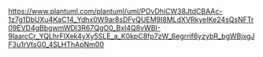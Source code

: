 https://www.plantuml.com/plantuml/uml/POvDhiCW38JtdCBAAc-1z7g1DbUXu4KaC14_Ydhx0W9ar8sDFyQUEM9I8MLdXVRkyeIKe24sQsNFTr09EVD4gBbgwmWDl3R67QgO0_BxI4Q8vWBI-9laarcCr_YQLhrFlXek4yXy5SLE_a_K0kpC8fp7zW_6egrrif6yzybR_bgWBjxgJF3u1rVtsG0_4SLHThApNm00
